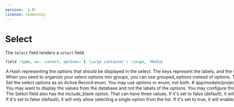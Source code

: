 ```yaml
---
version: '1.0'
license: community
---
```


# Select

The `Select` field renders a `select` field.

```ruby
field :type, as: :select, options: { 'Large container': :large, 'Medium container': :medium, 'Tiny container': :tiny }, display_value: true, placeholder: 'Choose the type of the container.'
```

<Option name="`options`">

A `Hash` representing the options that should be displayed in the select. The keys represent the labels, and the values represent the value stored in the database.

The options get cast as `ActiveSupport::HashWithIndifferentAccess` objects if they are a `Hash`.

#### Default

`nil`

#### Possible values

- `{ 'Large container': :large, 'Medium container': :medium, 'Tiny container': :tiny }` or any other `Hash`.
- A lambda function that returns a `Hash` (computed options)

### Computed options

You may want to compute the values on the fly for your `Select` field. You can use a lambda for that where you have access to the `record`, `resource`, `view`, and `field` properties where you can pull data off.

```ruby{5-7}
# app/avo/resources/project.rb
class Avo::Resources::Project < Avo::BaseResource
  field :type,
    as: :select,
    options: -> do
      record.get_types_from_the_database.map { |type| [type.name, type.id] }
    end,
    placeholder: 'Choose the type of the container.'
end
```

The output value must be a supported [`options_for_select`](https://apidock.com/rails/ActionView/Helpers/FormOptionsHelper/options_for_select) value.
</Option>

<Option name="`grouped_options`">

When you need to organize your select options into groups, you can use `grouped_options` instead of `options`. This creates optgroups in the select field, making it easier for users to navigate large sets of options.

The `grouped_options` supports the same data structures as Rails' [`grouped_options_for_select`](https://api.rubyonrails.org/classes/ActionView/Helpers/FormOptionsHelper.html#method-i-grouped_options_for_select) helper.

#### Default

`nil`

#### Possible values

You can use either **Array syntax** or **Hash syntax**:

**Array syntax:**
```ruby
field :country,
  as: :select,
  grouped_options: [
    ['North America', [['United States', 'US'], 'Canada']],
    ['Europe', ['Denmark', 'Germany', 'France']]
  ]
```

**Hash syntax:**
```ruby
field :country,
  as: :select,
  grouped_options: {
    'North America' => [['United States', 'US'], 'Canada'],
    'Europe' => ['Denmark', 'Germany', 'France']
  }
```

### Computed grouped options

Just like with regular options, you can compute grouped options dynamically using a lambda:

```ruby
field :country,
  as: :select,
  grouped_options: -> do
    {
      'North America' => Country.north_american.map { |c| [c.name, c.code] },
      'Europe' => Country.european.map { |c| [c.name, c.code] },
      'Asia' => Country.asian.map { |c| [c.name, c.code] }
    }
  end
```

:::warning
You should use either `options`, `grouped_options`, or `enum` - not multiple at the same time.
:::

</Option>

<Option name="`enum`">

Set the select options as an Active Record [enum](https://edgeapi.rubyonrails.org/classes/ActiveRecord/Enum.html). You may use `options` or `enum`, not both.

```ruby{3,10}
# app/models/project.rb
class Project < ApplicationRecord
  enum type: { 'Large container': 'large', 'Medium container': 'medium', 'Tiny container': 'small' }
end

# app/avo/resources/project.rb
class Avo::Resources::Project < Avo::BaseResource
  field :type,
    as: :select,
    enum: ::Project.types,
    display_value: true,
    placeholder: 'Choose the type of the container.'
end
```

#### Default

`nil`

#### Possible values

`Post::statuses` or any other `enum` stored on a model.
</Option>

<Option name="`display_value`">

You may want to display the values from the database and not the labels of the options. You may configure this behaviour by setting `display_value` to `true`. Note that this setting has no effect if an array of options is provided.

```ruby{5}
# app/avo/resources/project.rb
class Avo::Resources::Project < Avo::BaseResource
  field :type,
    as: :select,
    display_value: true
end
```

<!-- @include: ./../common/default_boolean_false.md-->
</Option>

<Option name="`include_blank`">

The `Select` field also has the `include_blank` option. That can have three values.

If it's set to `false` (default), it will not show any blank option but only the options you configured.

If it's set to `true` and you have a `placeholder` value assigned, it will use that placeholder string as the first option.

If it's a string `include_blank: "No country"`, the `No country` string will appear as the first option in the `<select>` and will set the value empty or `nil` depending on your settings.

```ruby{5}
# app/avo/resources/project.rb
class Avo::Resources::Project < Avo::BaseResource
  field :type,
    as: :select,
    include_blank: 'No type'
end
```

#### Default

`nil`

#### Possible values

`nil`, `true`, `false`, or a string to be used as the first option.
</Option>

<Option name="`multiple`">

<VersionReq version="3.17.3" />

If it's set to `false` (default), it will only allow selecting a single option from the list.

If it's set to `true`, it will enable multiple selections, allowing users to choose more than one option at a time.

```ruby{5}
# app/avo/resources/project.rb
class Avo::Resources::Project < Avo::BaseResource
  field :categories,
    as: :select,
    multiple: true
end
```

#### Default

`false`

#### Possible values

`true` or `false`

</Option>
